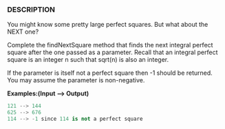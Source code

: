 ### DESCRIPTION

You might know some pretty large perfect squares. But what about the NEXT one?

Complete the findNextSquare method that finds the next integral perfect square after the one passed as a parameter. Recall that an integral perfect square is an integer n such that sqrt(n) is also an integer.

If the parameter is itself not a perfect square then -1 should be returned. You may assume the parameter is non-negative.

**Examples:(Input --> Output)**

```python
121 --> 144
625 --> 676
114 --> -1 since 114 is not a perfect square
```
